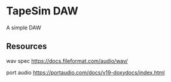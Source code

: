 # TapeSim DAW
A simple DAW

## Resources

wav spec https://docs.fileformat.com/audio/wav/

port audio https://portaudio.com/docs/v19-doxydocs/index.html